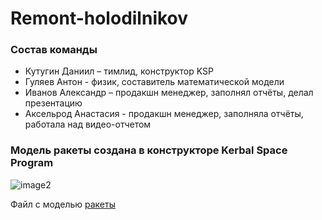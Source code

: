 # Remont-holodilnikov
### Состав команды
- Кутугин Даниил – тимлид, конструктор KSP
- Гуляев Антон - физик, составитель математической модели
- Иванов Александр – продакшн менеджер, заполнял отчёты, делал презентацию
- Аксельрод Анастасия - продакшн менеджер, заполняла отчёты, работала над видео-отчетом

### Модель ракеты создана в конструкторе Kerbal Space Program
![image2](https://github.com/dkutugin3/Remont-holodilnikov/blob/main/Pictures/launch.png)

Файл с моделью [ракеты](Venus_5.craft)
